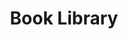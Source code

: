 ---
title: Book Library
permalink: /library/book/
layout: library-archive
pagination:
  collection: library
  enabled: true
  per_page: 12
  permalink: /:num/
  sort_field: date
  sort_reverse: true
  category: book
---